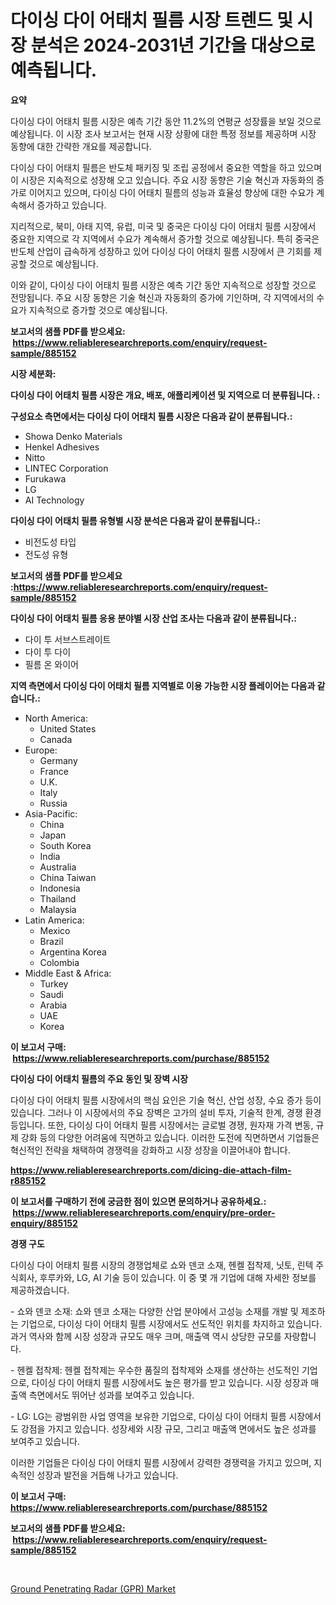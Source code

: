<p><h1>다이싱 다이 어태치 필름 시장 트렌드 및 시장 분석은 2024-2031년 기간을 대상으로 예측됩니다.</h1></p><p><strong>요약</strong></p>
<p><p>다이싱 다이 어태치 필름 시장은 예측 기간 동안 11.2%의 연평균 성장률을 보일 것으로 예상됩니다. 이 시장 조사 보고서는 현재 시장 상황에 대한 특정 정보를 제공하며 시장 동향에 대한 간략한 개요를 제공합니다.</p><p>다이싱 다이 어태치 필름은 반도체 패키징 및 조립 공정에서 중요한 역할을 하고 있으며 이 시장은 지속적으로 성장해 오고 있습니다. 주요 시장 동향은 기술 혁신과 자동화의 증가로 이어지고 있으며, 다이싱 다이 어태치 필름의 성능과 효율성 향상에 대한 수요가 계속해서 증가하고 있습니다.</p><p>지리적으로, 북미, 아태 지역, 유럽, 미국 및 중국은 다이싱 다이 어태치 필름 시장에서 중요한 지역으로 각 지역에서 수요가 계속해서 증가할 것으로 예상됩니다. 특히 중국은 반도체 산업이 급속하게 성장하고 있어 다이싱 다이 어태치 필름 시장에서 큰 기회를 제공할 것으로 예상됩니다.</p><p>이와 같이, 다이싱 다이 어태치 필름 시장은 예측 기간 동안 지속적으로 성장할 것으로 전망됩니다. 주요 시장 동향은 기술 혁신과 자동화의 증가에 기인하며, 각 지역에서의 수요가 지속적으로 증가할 것으로 예상됩니다.</p></p>
<p><strong>보고서의 샘플 PDF를 받으세요: &nbsp;<a href="https://www.reliableresearchreports.com/enquiry/request-sample/885152">https://www.reliableresearchreports.com/enquiry/request-sample/885152</a></strong></p>
<p><strong>시장 세분화:</strong></p>
<p><strong> 다이싱 다이 어태치 필름 시장은 개요, 배포, 애플리케이션 및 지역으로 더 분류됩니다. :</strong></p>
<p><strong>구성요소 측면에서는 다이싱 다이 어태치 필름 시장은 다음과 같이 분류됩니다.:</strong></p>
<p><ul><li>Showa Denko Materials</li><li>Henkel Adhesives</li><li>Nitto</li><li>LINTEC Corporation</li><li>Furukawa</li><li>LG</li><li>AI Technology</li></ul></p>
<p><strong> 다이싱 다이 어태치 필름 유형별 시장 분석은 다음과 같이 분류됩니다.:</strong></p>
<p><ul><li>비전도성 타입</li><li>전도성 유형</li></ul></p>
<p><strong>보고서의 샘플 PDF를 받으세요 :<a href="https://www.reliableresearchreports.com/enquiry/request-sample/885152">https://www.reliableresearchreports.com/enquiry/request-sample/885152</a></strong></p>
<p><strong> 다이싱 다이 어태치 필름 응용 분야별 시장 산업 조사는 다음과 같이 분류됩니다.:</strong></p>
<p><ul><li>다이 투 서브스트레이트</li><li>다이 투 다이</li><li>필름 온 와이어</li></ul></p>
<p><strong>지역 측면에서 다이싱 다이 어태치 필름 지역별로 이용 가능한 시장 플레이어는 다음과 같습니다.:</strong></p>
<p><ul>
    <li>
        North America:
        <ul>
            <li>United States</li>
            <li>Canada</li>
        </ul>
    </li>
    <li>
        Europe:
        <ul>
            <li>Germany</li>
            <li>France</li>
            <li>U.K.</li>
            <li>Italy</li>
            <li>Russia</li>
        </ul>
    </li>
    <li>
        Asia-Pacific:
        <ul>
            <li>China</li>
            <li>Japan</li>
            <li>South Korea</li>
            <li>India</li>
            <li>Australia</li>
            <li>China Taiwan</li>
            <li>Indonesia</li>
            <li>Thailand</li>
            <li>Malaysia</li>
        </ul>
    </li>
    <li>
        Latin America:
        <ul>
            <li>Mexico</li>
            <li>Brazil</li>
            <li>Argentina Korea</li>
            <li>Colombia</li>
        </ul>
    </li>
    <li>
        Middle East & Africa:
        <ul>
            <li>Turkey</li>
            <li>Saudi</li>
            <li>Arabia</li>
            <li>UAE</li>
            <li>Korea</li>
        </ul>
    </li>
    </ul></p>
<p><strong>이 보고서 구매: &nbsp;<a href="https://www.reliableresearchreports.com/purchase/885152">https://www.reliableresearchreports.com/purchase/885152</a></strong></p>
<p><strong>다이싱 다이 어태치 필름의 주요 동인 및 장벽 시장</strong></p>
<p><p>다이싱 다이 어태치 필름 시장에서의 핵심 요인은 기술 혁신, 산업 성장, 수요 증가 등이 있습니다. 그러나 이 시장에서의 주요 장벽은 고가의 설비 투자, 기술적 한계, 경쟁 환경 등입니다. 또한, 다이싱 다이 어태치 필름 시장에서는 글로벌 경쟁, 원자재 가격 변동, 규제 강화 등의 다양한 어려움에 직면하고 있습니다. 이러한 도전에 직면하면서 기업들은 혁신적인 전략을 채택하여 경쟁력을 강화하고 시장 성장을 이끌어내야 합니다.</p></p>
<p><strong><a href="https://www.reliableresearchreports.com/dicing-die-attach-film-r885152">https://www.reliableresearchreports.com/dicing-die-attach-film-r885152</a></strong></p>
<p><strong>이 보고서를 구매하기 전에 궁금한 점이 있으면 문의하거나 공유하세요.: &nbsp;<a href="https://www.reliableresearchreports.com/enquiry/pre-order-enquiry/885152">https://www.reliableresearchreports.com/enquiry/pre-order-enquiry/885152</a></strong></p>
<p><strong>경쟁 구도</strong></p>
<p><p>다이싱 다이 어태치 필름 시장의 경쟁업체로 쇼와 덴코 소재, 헨켈 접착제, 닛토, 린텍 주식회사, 후루카와, LG, AI 기술 등이 있습니다. 이 중 몇 개 기업에 대해 자세한 정보를 제공하겠습니다.</p><p>- 쇼와 덴코 소재: 쇼와 덴코 소재는 다양한 산업 분야에서 고성능 소재를 개발 및 제조하는 기업으로, 다이싱 다이 어태치 필름 시장에서도 선도적인 위치를 차지하고 있습니다. 과거 역사와 함께 시장 성장과 규모도 매우 크며, 매출액 역시 상당한 규모를 자랑합니다.</p><p>- 헨켈 접착제: 헨켈 접착제는 우수한 품질의 접착제와 소재를 생산하는 선도적인 기업으로, 다이싱 다이 어태치 필름 시장에서도 높은 평가를 받고 있습니다. 시장 성장과 매출액 측면에서도 뛰어난 성과를 보여주고 있습니다.</p><p>- LG: LG는 광범위한 사업 영역을 보유한 기업으로, 다이싱 다이 어태치 필름 시장에서도 강점을 가지고 있습니다. 성장세와 시장 규모, 그리고 매출액 면에서도 높은 성과를 보여주고 있습니다.</p><p>이러한 기업들은 다이싱 다이 어태치 필름 시장에서 강력한 경쟁력을 가지고 있으며, 지속적인 성장과 발전을 거듭해 나가고 있습니다.</p></p>
<p><strong>이 보고서 구매: &nbsp; <a href="https://www.reliableresearchreports.com/purchase/885152">https://www.reliableresearchreports.com/purchase/885152</a></strong></p>
<p><strong>보고서의 샘플 PDF를 받으세요: &nbsp;<a href="https://www.reliableresearchreports.com/enquiry/request-sample/885152">https://www.reliableresearchreports.com/enquiry/request-sample/885152</a></strong><strong></strong></p>
<p>&nbsp;</p>
<p><p><a href="https://github.com/PeterParrish5/Market-Research-Report-List-4/blob/main/ground-penetrating-radar-gpr-market.md">Ground Penetrating Radar (GPR) Market</a></p></p>